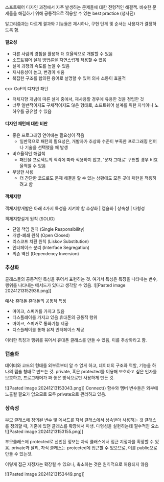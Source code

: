 소프트웨어 디자인 과정에서 자주 발생하는 문제들에 대한 전형적인 해결책. 비슷한 문제들을 해결하기 위해 공통적으로 적용할 수 있는 best practice (청사진)

알고리즘과는 다르게 결과와 기능들은 제시하나, 구현 단계 및 순서는 사용자가 결정하도록 함.

#### 필요성
- 다른 사람의 경험을 활용해 더 효율적으로 개발할 수 있음
- 소프트웨어 설계 방법론을 자연스럽게 적용할 수 있음
- 설계 과정의 속도를 높일 수 있음
- 재사용성이 높고, 변경이 쉬움
- 복잡한 구조를 합의된 용어로 설명할 수 있어 의사 소통이 효율적

ex> GoF의 디자인 패턴
- 객체지향 개념에 따른 설계 중에서, 재사용할 경우에 유용한 것을 정립한 것
- 너무 일반적이지도 구체적이지도 않은 형태로, 소프트웨어 설계를 위한 지식이나 노하우를 공유할 수 있음

#### 디자인 패턴에 대한 비판
- 좋은 프로그래밍 언어에는 필요성이 적음
	- 일반적으로 패턴의 필요성은, 개발자가 추상화 수준이 부족한 프로그래밍 언어나 기술을 선택했을 때 발생
- 비효율적인 해결책
	- 패턴을 프로젝트의 맥락에 따라 적용하지 않고, '문자 그대로' 구현할 경우 비효율적일 수 있음
- 부당한 사용
	- 더 간단한 코드로도 문제 해결을 할 수 있는 상황에도 모든 곳에 패턴을 적용하려고 함

#### 객체지향
객체지향개발은 아래 4가지 특성을 지켜야 함
추상화 | 캡슐화 | 상속성 | 다형성

객체지향설계 원칙 (SOLID)
- 단일 책임 원칙 (Single Responsibility)
- 개방-폐쇄 원칙 (Open Closed)
- 리스코프 치환 원칙 (Liskov Substitution)
- 인터페이스 분리 (Interface Segregation)
- 의존 역전 (Dependency Inversion)

### 추상화
클래스들의 공통적인 특성을 묶어서 표현하는 것. 여기서 특성은 특징을 나타내는 변수, 행위를 나타내는 메서드가 있다고 생각할 수 있음.
![[Pasted image 20241213152936.png]]

예시: 휴대폰
휴대폰의 공통적 특징
- 마이크, 스피커를 가지고 있음
- 디스플레이를 가지고 있음
휴대폰의 공통적 행위
- 마이크, 스피커로 통화기능 제공
- 디스플레이를 통해 유저 인터페이스 제공

이러한 특징과 행위를 묶어서 휴대폰 클래스를 만들 수 있음, 이를 추상화라고 함.

### 캡슐화
데이터와 코드의 형태를 외부로부터 알 수 없게 하고, 데이터의 구조와 역할, 기능을 하나의 캡슐 형태로 만드는 것.
private, 혹은 protected를 이용해 보호하고 싶은 인자를 보호하고, 프로그래머가 짜 놓은 방식으로만 사용하게 만든 것.

![[Pasted image 20241213153043.png]]
Connect() 함수와 멤버 변수들은 외부에 노출될 필요가 없으므로 모두 private으로 관리하고 있음.

### 상속성
부모 클래스에 정의된 변수 및 메서드를 자식 클래스에서 상속받아 사용하는 것
클래스를 정의할 때, 기존에 있던 클래스를 확장해서 파생. 다형성을 실현하는데 필수적인 요소
![[Pasted image 20241213153155.png]]

부모클래스에 protected로 선언된 정보는 자식 클래스에서 접근 지정자를 확장할 수 있음. private과 달리, 자식 클래스는 protected에 접근할 수 있으므로, 이를 public으로 만들 수 있는것.

이렇게 접근 지정자는 확장될 수 있으나, 축소하는 것은 원칙적으로 허용되지 않음

![[Pasted image 20241213153449.png]]















